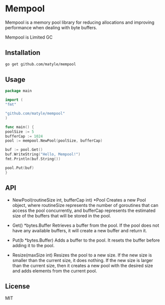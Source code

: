 # Mempool

Mempool is a memory pool library for reducing allocations and improving performance when dealing with byte buffers.

Mempool is Limited GC

## Installation

```sh
go get github.com/matyle/mempool
```

## Usage

```go
package main

import (
"fmt"

"github.com/matyle/mempool"
)

func main() {
poolSize := 5
bufferCap := 1024
pool := mempool.NewPool(poolSize, bufferCap)

buf := pool.Get()
buf.WriteString("Hello, Mempool!")
fmt.Println(buf.String())

pool.Put(buf)
}
```

## API

- NewPool(routineSize int, bufferCap int) \*Pool
  Creates a new Pool object, where routineSize represents the number of goroutines that can access the pool concurrently, and bufferCap represents the estimated size of the buffers that will be stored in the pool.

- Get() \*bytes.Buffer
  Retrieves a buffer from the pool. If the pool does not have any available buffers, it will create a new buffer and return it.

- Put(b \*bytes.Buffer)
  Adds a buffer to the pool. It resets the buffer before adding it to the pool.

- Resize(maxSize int)
  Resizes the pool to a new size. If the new size is smaller than the current size, it does nothing. If the new size is larger than the current size, then it creates a new pool with the desired size and adds elements from the current pool.

## License

MIT
